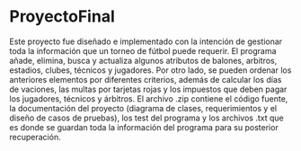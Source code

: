 # ProyectoFinal
Este proyecto fue diseñado e implementado con la intención de gestionar toda la información que un torneo de fútbol puede requerir.
El programa añade, elimina, busca y actualiza algunos atributos de balones, arbitros, estadios, clubes, técnicos y jugadores.
Por otro lado, se pueden ordenar los anteriores elementos por diferentes criterios, además de calcular los días de vaciones, 
las multas por tarjetas rojas y los impuestos que deben pagar los jugadores, técnicos y árbitros.
El archivo .zip contiene el código fuente, la documentación del proyecto (diagrama de clases, requerimientos y el diseño de casos de pruebas),
los test del programa y los archivos .txt que es donde se guardan toda la información del programa para su posterior recuperación.
